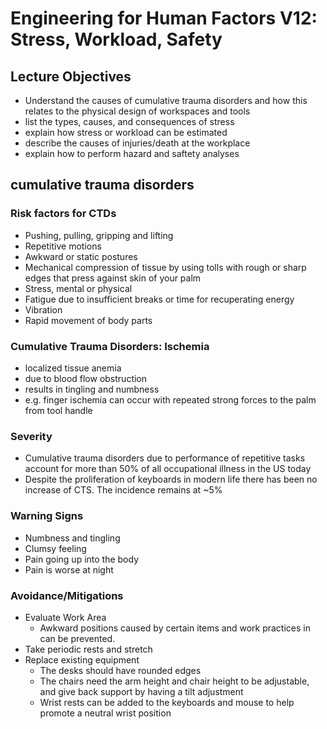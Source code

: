 # Engineering for Human Factors V12: Stress, Workload, Safety
## Lecture Objectives
- Understand the causes of cumulative trauma disorders and how this relates to the physical design of workspaces and tools
- list the types, causes, and consequences of stress
- explain how stress or workload can be estimated
- describe the causes of injuries/death at the workplace
- explain how to perform hazard and saftety analyses
## cumulative trauma disorders
### Risk factors for CTDs
- Pushing, pulling, gripping and lifting
- Repetitive motions
- Awkward or static postures
- Mechanical compression of tissue by using tolls with rough or sharp edges that press against skin of your palm
- Stress, mental or physical
- Fatigue due to insufficient breaks or time for recuperating energy
- Vibration
- Rapid movement of body parts
### Cumulative Trauma Disorders: Ischemia 
- localized tissue anemia 
- due to blood flow obstruction 
- results in tingling and numbness
- e.g. finger ischemia can occur with repeated strong forces to the palm from tool handle 
### Severity
- Cumulative trauma disorders due to performance of repetitive tasks account for more than 50% of all occupational illness in the US today
- Despite the proliferation of keyboards in modern life there has been no increase of CTS. The incidence remains at ~5%
### Warning Signs 
- Numbness and tingling
- Clumsy feeling
- Pain going up into the body
- Pain is worse at night 
### Avoidance/Mitigations
- Evaluate Work Area
  - Awkward positions caused by certain items and work practices in can be prevented.
- Take periodic rests and stretch
- Replace existing equipment 
  - The desks should have rounded edges 
  - The chairs need the arm height and chair height to be adjustable, and give back support by having a tilt adjustment 
  - Wrist rests can be added to the keyboards and mouse to help promote a neutral wrist position
  
